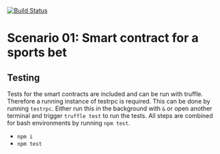 [![Build Status](https://travis-ci.org/getbloqs/scenario01.svg?branch=master)](https://travis-ci.org/getbloqs/scenario01)

# Scenario 01: Smart contract for a sports bet

## Testing

Tests for the smart contracts are included and can be run with truffle. Therefore a running instance of testrpc is required. This can be done by running `testrpc`. Either run this in the background with `&` or open another terminal and trigger `truffle test` to run the tests. All steps are combined for bash environments by running `npm test`.

 - `npm i`
 - `npm test`

